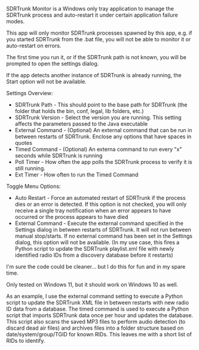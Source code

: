 ﻿SDRTrunk Monitor is a Windows only tray application to manage the SDRTrunk process and auto-restart it under certain application failure modes.

This app will only monitor SDRTrunk processes spawned by this app, e.g. if you started SDRTrunk from the .bat file, you will not be able to monitor it or auto-restart on errors.

The first time you run it, or if the SDRTrunk path is not known, you will be prompted to open the settings dialog.

If the app detects another instance of SDRTrunk is already running, the Start option will not be available.

Settings Overview:
* SDRTrunk Path - This should point to the base path for SDRTrunk (the folder that holds the bin, conf, legal, lib folders, etc.)
* SDRTrunk Version - Select the version you are running. This setting affects the parameters passed to the Java executable
* External Command - (Optional) An external command that can be run in between restarts of SDRTrunk. Enclose any options that have spaces in quotes
* Timed Command - (Optional) An externa command to run every "x" seconds while SDRTrunk is running
* Poll Timer - How often the app polls the SDRTrunk process to verify it is still running.
* Ext Timer - How often to run the Timed Command

Toggle Menu Options:
* Auto Restart - Force an automated restart of SDRTrunk if the process dies or an error is detected. If this option is not checked, you will only receive a single tray notification when an error appears to have occurred or the process appears to have died
* External Command - Execute the external command specified in the Settings dialog in between restarts of SDRTrunk. It will not run between manual stop/starts. If no external command has been set in the Settings dialog, this option will not be available. (In my use case,  this fires a Python script to update the SDRTrunk playlist.xml file with newly identified radio IDs from a discovery database before it restarts)

I'm sure the code could be cleaner... but I do this for fun and in my spare time.

Only tested on Windows 11, but it should work on Windows 10 as well.

As an example, I use the external command setting to execute a Python script to update the SDRTrunk XML file in between restarts with new radio ID data from a database. The timed command is used to execute a Python script that imports SDRTrunk data once per hour and updates the database.  This script also scans the saved MP3 files to perform audio detection (to discard dead air files) and archives files into a folder structure based on date/system/group/TGID for known RIDs. This leaves me with a short list of RIDs to identify.